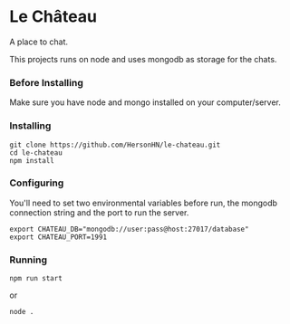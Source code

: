 Le Château
==========

A place to chat.

This projects runs on node and uses mongodb as storage for the chats.

### Before Installing

Make sure you have node and mongo installed on your computer/server.

### Installing

    git clone https://github.com/HersonHN/le-chateau.git
    cd le-chateau
    npm install

### Configuring

You'll need to set two environmental variables before run, the mongodb connection
string and the port to run the server.

    export CHATEAU_DB="mongodb://user:pass@host:27017/database"
    export CHATEAU_PORT=1991

### Running

    npm run start

or 

    node .